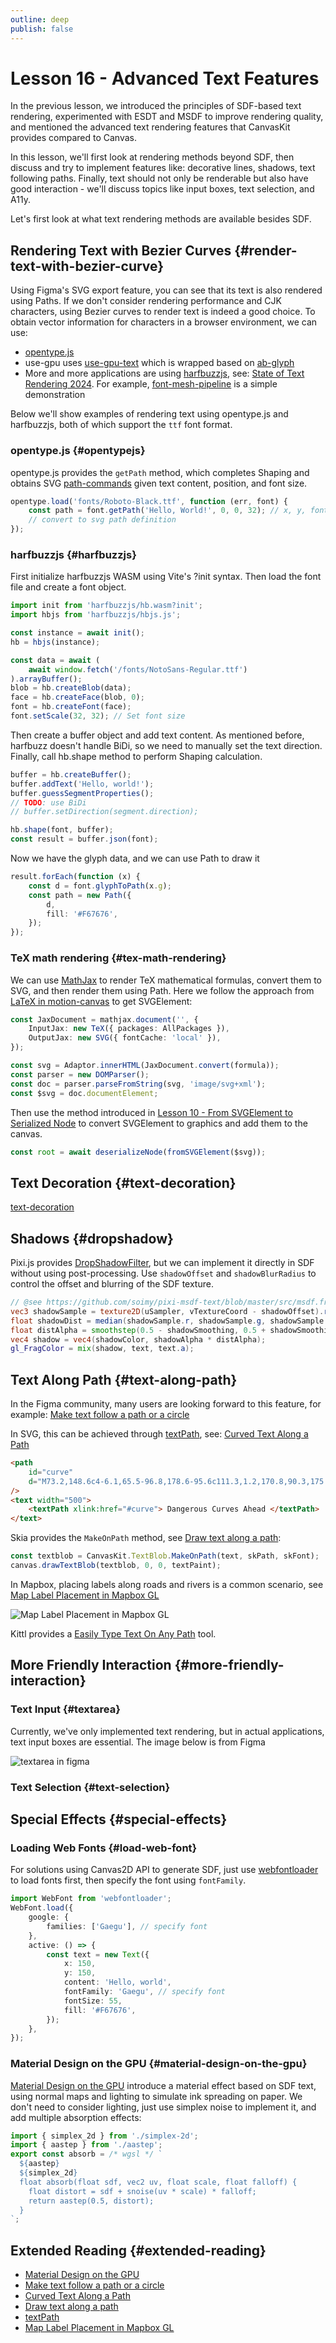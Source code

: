 ```yaml
---
outline: deep
publish: false
---
```


<script setup>
import WebFontLoader from '../components/WebFontLoader.vue';
import Opentype from '../components/Opentype.vue';
import Harfbuzz from '../components/Harfbuzz.vue';
import TeXMath from '../components/TeXMath.vue';
import TextDropShadow from '../components/TextDropShadow.vue';
import PhysicalText from '../components/PhysicalText.vue';
</script>

# Lesson 16 - Advanced Text Features

In the previous lesson, we introduced the principles of SDF-based text rendering, experimented with ESDT and MSDF to improve rendering quality, and mentioned the advanced text rendering features that CanvasKit provides compared to Canvas.

In this lesson, we'll first look at rendering methods beyond SDF, then discuss and try to implement features like: decorative lines, shadows, text following paths. Finally, text should not only be renderable but also have good interaction - we'll discuss topics like input boxes, text selection, and A11y.

Let's first look at what text rendering methods are available besides SDF.

## Rendering Text with Bezier Curves {#render-text-with-bezier-curve}

Using Figma's SVG export feature, you can see that its text is also rendered using Paths. If we don't consider rendering performance and CJK characters, using Bezier curves to render text is indeed a good choice. To obtain vector information for characters in a browser environment, we can use:

-   [opentype.js]
-   use-gpu uses [use-gpu-text] which is wrapped based on [ab-glyph](https://github.com/alexheretic/ab-glyph)
-   More and more applications are using [harfbuzzjs], see: [State of Text Rendering 2024]. For example, [font-mesh-pipeline] is a simple demonstration

Below we'll show examples of rendering text using opentype.js and harfbuzzjs, both of which support the `ttf` font format.

### opentype.js {#opentypejs}

opentype.js provides the `getPath` method, which completes Shaping and obtains SVG [path-commands] given text content, position, and font size.

```ts
opentype.load('fonts/Roboto-Black.ttf', function (err, font) {
    const path = font.getPath('Hello, World!', 0, 0, 32); // x, y, fontSize
    // convert to svg path definition
});
```

<Opentype />

### harfbuzzjs {#harfbuzzjs}

First initialize harfbuzzjs WASM using Vite's ?init syntax. Then load the font file and create a font object.

```ts
import init from 'harfbuzzjs/hb.wasm?init';
import hbjs from 'harfbuzzjs/hbjs.js';

const instance = await init();
hb = hbjs(instance);

const data = await (
    await window.fetch('/fonts/NotoSans-Regular.ttf')
).arrayBuffer();
blob = hb.createBlob(data);
face = hb.createFace(blob, 0);
font = hb.createFont(face);
font.setScale(32, 32); // Set font size
```

Then create a buffer object and add text content. As mentioned before, harfbuzz doesn't handle BiDi, so we need to manually set the text direction. Finally, call hb.shape method to perform Shaping calculation.

```ts
buffer = hb.createBuffer();
buffer.addText('Hello, world!');
buffer.guessSegmentProperties();
// TODO: use BiDi
// buffer.setDirection(segment.direction);

hb.shape(font, buffer);
const result = buffer.json(font);
```

Now we have the glyph data, and we can use Path to draw it

```ts
result.forEach(function (x) {
    const d = font.glyphToPath(x.g);
    const path = new Path({
        d,
        fill: '#F67676',
    });
});
```

<Harfbuzz />

### TeX math rendering {#tex-math-rendering}

We can use [MathJax] to render TeX mathematical formulas, convert them to SVG, and then render them using Path. Here we follow the approach from [LaTeX in motion-canvas] to get SVGElement:

```ts
const JaxDocument = mathjax.document('', {
    InputJax: new TeX({ packages: AllPackages }),
    OutputJax: new SVG({ fontCache: 'local' }),
});

const svg = Adaptor.innerHTML(JaxDocument.convert(formula));
const parser = new DOMParser();
const doc = parser.parseFromString(svg, 'image/svg+xml');
const $svg = doc.documentElement;
```

Then use the method introduced in [Lesson 10 - From SVGElement to Serialized Node] to convert SVGElement to graphics and add them to the canvas.

```ts
const root = await deserializeNode(fromSVGElement($svg));
```

<TeXMath />

## Text Decoration {#text-decoration}

[text-decoration]

## Shadows {#dropshadow}

Pixi.js provides [DropShadowFilter], but we can implement it directly in SDF without using post-processing. Use `shadowOffset` and `shadowBlurRadius` to control the offset and blurring of the SDF texture.

```glsl
// @see https://github.com/soimy/pixi-msdf-text/blob/master/src/msdf.frag#L49
vec3 shadowSample = texture2D(uSampler, vTextureCoord - shadowOffset).rgb;
float shadowDist = median(shadowSample.r, shadowSample.g, shadowSample.b);
float distAlpha = smoothstep(0.5 - shadowSmoothing, 0.5 + shadowSmoothing, shadowDist);
vec4 shadow = vec4(shadowColor, shadowAlpha * distAlpha);
gl_FragColor = mix(shadow, text, text.a);
```

<TextDropShadow />

## Text Along Path {#text-along-path}

In the Figma community, many users are looking forward to this feature, for example: [Make text follow a path or a circle]

In SVG, this can be achieved through [textPath], see: [Curved Text Along a Path]

```html
<path
    id="curve"
    d="M73.2,148.6c4-6.1,65.5-96.8,178.6-95.6c111.3,1.2,170.8,90.3,175.1,97"
/>
<text width="500">
    <textPath xlink:href="#curve"> Dangerous Curves Ahead </textPath>
</text>
```

Skia provides the `MakeOnPath` method, see [Draw text along a path]:

```ts
const textblob = CanvasKit.TextBlob.MakeOnPath(text, skPath, skFont);
canvas.drawTextBlob(textblob, 0, 0, textPaint);
```

In Mapbox, placing labels along roads and rivers is a common scenario, see [Map Label Placement in Mapbox GL]

![Map Label Placement in Mapbox GL](https://miro.medium.com/v2/resize:fit:480/format:webp/0*qVAASwC-tjIXnjax.gif)

Kittl provides a [Easily Type Text On Any Path] tool.

## More Friendly Interaction {#more-friendly-interaction}

### Text Input {#textarea}

Currently, we've only implemented text rendering, but in actual applications, text input boxes are essential. The image below is from Figma

![textarea in figma](/textarea-in-figma.png)

### Text Selection {#text-selection}

## Special Effects {#special-effects}

### Loading Web Fonts {#load-web-font}

For solutions using Canvas2D API to generate SDF, just use [webfontloader] to load fonts first, then specify the font using `fontFamily`.

```ts
import WebFont from 'webfontloader';
WebFont.load({
    google: {
        families: ['Gaegu'], // specify font
    },
    active: () => {
        const text = new Text({
            x: 150,
            y: 150,
            content: 'Hello, world',
            fontFamily: 'Gaegu', // specify font
            fontSize: 55,
            fill: '#F67676',
        });
    },
});
```

<WebFontLoader />

### Material Design on the GPU {#material-design-on-the-gpu}

[Material Design on the GPU] introduce a material effect based on SDF text, using normal maps and lighting to simulate ink spreading on paper. We don't need to consider lighting, just use simplex noise to implement it, and add multiple absorption effects:

```js
import { simplex_2d } from './simplex-2d';
import { aastep } from './aastep';
export const absorb = /* wgsl */ `
  ${aastep}
  ${simplex_2d}
  float absorb(float sdf, vec2 uv, float scale, float falloff) {
    float distort = sdf + snoise(uv * scale) * falloff;
    return aastep(0.5, distort);
  }
`;
```

<PhysicalText />

## Extended Reading {#extended-reading}

-   [Material Design on the GPU]
-   [Make text follow a path or a circle]
-   [Curved Text Along a Path]
-   [Draw text along a path]
-   [textPath]
-   [Map Label Placement in Mapbox GL]

[Material Design on the GPU]: https://mattdesl.svbtle.com/material-design-on-the-gpu
[Make text follow a path or a circle]: https://forum.figma.com/t/make-text-follow-a-path-or-a-circle/23476/34
[Curved Text Along a Path]: https://css-tricks.com/snippets/svg/curved-text-along-path/
[Draw text along a path]: https://fiddle.skia.org/c/@Canvas_drawTextRSXform
[textPath]: https://developer.mozilla.org/en-US/docs/Web/SVG/Element/textPath
[Map Label Placement in Mapbox GL]: https://blog.mapbox.com/map-label-placement-in-mapbox-gl-c6f843a7caaa
[font-mesh-pipeline]: https://github.com/beanandbean/font-mesh-pipeline
[opentype.js]: https://github.com/opentypejs/opentype.js
[use-gpu-text]: https://gitlab.com/unconed/use.gpu/-/tree/master/rust/use-gpu-text
[harfbuzzjs]: https://github.com/harfbuzz/harfbuzzjs
[State of Text Rendering 2024]: https://behdad.org/text2024/
[webfontloader]: https://github.com/typekit/webfontloader
[DropShadowFilter]: https://pixijs.io/filters/docs/DropShadowFilter.html
[MathJax]: https://github.com/mathjax/MathJax-src
[LaTeX in motion-canvas]: https://github.com/motion-canvas/motion-canvas/issues/190
[Lesson 10 - From SVGElement to Serialized Node]: /guide/lesson-010#svgelement-to-serialized-node
[path-commands]: https://github.com/opentypejs/opentype.js?tab=readme-ov-file#path-commands
[shadowBlur]: https://developer.mozilla.org/en-US/docs/Web/API/CanvasRenderingContext2D/shadowBlur
[text-decoration]: https://developer.mozilla.org/en-US/docs/Web/CSS/text-decoration
[Easily Type Text On Any Path]: https://www.kittl.com/article/easily-type-text-on-any-path
